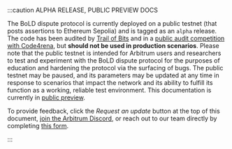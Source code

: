 :::caution ALPHA RELEASE, PUBLIC PREVIEW DOCS

The BoLD dispute protocol is currently deployed on a public testnet (that posts assertions to Ethereum Sepolia) and is tagged as an `alpha` release. The code has been audited by [Trail of Bits](https://github.com/trailofbits/publications/blob/master/reviews/2024-04-offchainbold-securityreview.pdf) and in a [public audit competition with Code4rena](https://code4rena.com/audits/2024-05-arbitrum-bold), but **should not be used in production scenarios**. Please note that the public testnet is intended for Arbitrum users and researchers to test and experiment with the BoLD dispute protocol for the purposes of education and hardening the protocol via the surfacing of bugs. The public testnet may be paused, and its parameters may be updated at any time in response to scenarios that impact the network and its ability to fulfill its function as a working, reliable test environment. This documentation is currently in [public preview](../public-preview-expectations.md).

To provide feedback, click the _Request an update_ button at the top of this document, [join the Arbitrum Discord](https://discord.gg/arbitrum), or reach out to our team directly by completing [this form](http://bit.ly/3yy6EUK).

:::